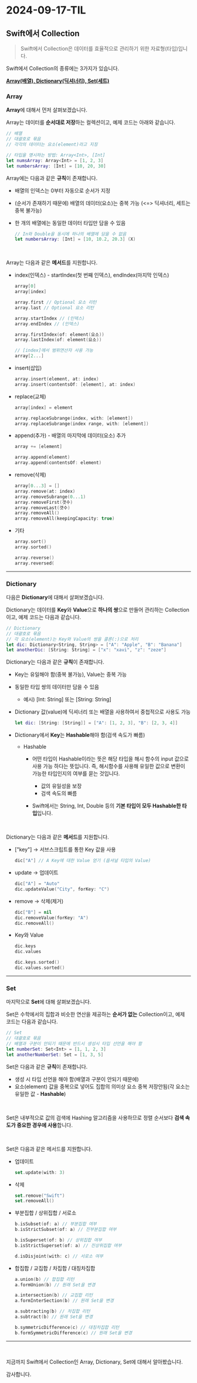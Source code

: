 # 2024-09-17-TIL

## Swift에서 Collection

> Swift에서 Collection은 데이터를 효율적으로 관리하기 위한 자료형(타입)입니다.

Swift에서 Collection의 종류에는 3가지가 있습니다.

<u>**Array(배열), Dictionary(딕셔너리), Set(세트)**</u>



### Array

**Array**에 대해서 먼저 살펴보겠습니다.

Array는 데이터를 **순서대로 저장**하는 컬렉션이고, 예제 코드는 아래와 같습니다.

```swift
// 배열
// 대괄호로 묶음
// 각각의 데이터는 요소(element)라고 지칭

// 타입을 명시하는 방법: Array<Int>, [Int]
let numsArray: Array<Int> = [1, 2, 3]
let numbersArray: [Int] = [10, 20, 30]
```

Array에는 다음과 같은 **규칙**이 존재합니다.

- 배열의 인덱스는 0부터 자동으로 순서가 지정

- (순서가 존재하기 때문에) 배열의 데이터(요소)는 중복 가능 (<=> 딕셔너리, 세트는 중복 불가능)

- 한 개의 배열에는 동일한 데이터 타입만 담을 수 있음

  ```swift
  // In와 Double을 동시에 하나의 배열에 담을 수 없음
  let numbersArray: [Int] = [10, 10.2, 20.3] (X)
  ```

<br/>

Array는 다음과 같은 **메서드**를 지원합니다.

- index(인덱스) - startIndex(첫 번째 인덱스), endIndex(마지막 인덱스)

  ```swift
  array[0]
  array[index]
  
  array.first // Optional 요소 리턴
  array.last // Optional 요소 리턴
  
  array.startIndex // (인덱스)
  array.endIndex // (인덱스)
  
  array.firstIndex(of: element(요소))
  array.lastIndex(of: element(요소))
  
  // [index]에서 범위연산자 사용 가능
  array[2...]
  ```

- insert(삽입)

  ```swift
  array.insert(element, at: index)
  array.insert(contentsOf: [element], at: index)
  ```

- replace(교체)

  ```swift
  array[index] = element
  
  array.replaceSubrange(index, with: [element])
  array.replaceSubrange(index range, with: [element])
  ```

- append(추가) - 배열의 마지막에 데이터(요소) 추가

  ```swift
  array += [element]
  
  array.append(element)
  array.append(contentsOf: element)
  ```

- remove(삭제)

  ```swift
  array[0...3] = []
  array.remove(at: index)
  array.removeSubrange(0...1)
  array.removeFirst(갯수)
  array.removeLast(갯수)
  array.removeAll()
  array.removeAll(keepingCapacity: true)
  ```

- 기타

  ```swift
  array.sort()
  array.sorted()
  
  array.reverse()
  array.reversed(
  ```

----

### Dictionary

다음은 **Dictionary**에 대해서 살펴보겠습니다.

Dictionary는 데이터를 **Key**와 **Value**으로 **하나의 쌍**으로 만들어 관리하는 Collection이고, 예제 코드는 다음과 같습니다.

```swift
// Dictionary
// 대괄호로 묶음
// 각 요소(element)는 Key와 Value의 쌍을 콜론(:)으로 처리
let dic: Dictionary<String, String> = ["A": "Apple", "B": "Banana"]
let anotherDic: [String: String] = ["x": "xavi", "z": "zeze"]
```

Dictionary는 다음과 같은 **규칙**이 존재합니다.

- Key는 유일해야 함(중복 불가능), Value는 중복 가능

- 동일한 타입 쌍의 데이터만 담을 수 있음

  - 예시) [Int: String] 또는 [String: String]

- Dictionary 값(value)에 딕셔너리 또는 배열을 사용하여서 중첩적으로 사용도 가능

  ```swift
  let dic: [String: [String]] = ["A": [1, 2, 3], "B": [2, 3, 4]]
  ```

- Dictionary에서 **Key**는 **Hashable**해야 함(검색 속도가 빠름)

  - Hashable

    - 어떤 타입이 Hashable이라는 뜻은 해당 타입을 해시 함수의 input 값으로 사용 가능 하다는 뜻입니다. 즉, 해시함수를 사용해 유일한 값으로 변환이 가능한 타입인지의 여부를 묻는 것입니다.
      - 값의 유일성을 보장
      - 검색 속도의 빠름

    - Swift에서는 String, Int, Double 등의 **기본 타입이 모두 Hashable한 타입**입니다.

<br/>

Dictionary는 다음과 같은 **메서드**를 지원합니다.

- ["key"] -> 서브스크립트를 통한 Key 값을 사용

  ```swift
  dic["A"] // A Key에 대한 Value 얻기 (옵셔널 타입의 Value)
  ```

- update -> 업데이트

  ```swift
  dic["A"] = "Auto"
  dic.updateValue("City", forKey: "C")
  ```

- remove -> 삭제(제거)

  ```swift
  dic["B"] = nil
  dic.removeValue(forKey: "A")
  dic.removeAll()
  ```

- Key와 Value

  ```swift
  dic.keys 
  dic.values
  
  dic.keys.sorted()
  dic.values.sorted()
  ```

---

### Set

마지막으로 **Set**에 대해 살펴보겠습니다.

Set은 수학에서의 집합과 비슷한 연산을 제공하는 **순서가 없는** Collection이고, 예제 코드는 다음과 같습니다.

```swift
// Set
// 대괄호로 묶음
// 배열과 구분이 안되기 때문에 반드시 생성시 타입 선언을 해야 함
let numberSet: Set<Int> = [1, 1, 2, 3]
let anotherNumberSet: Set = [1, 3, 5]
```

Set은 다음과 같은 **규칙**이 존재합니다.

- 생성 시 타입 선언을 해야 함(배열과 구분이 안되기 때문에)
- 요소(element) 값을 중복으로 넣어도 집합의 의미상 요소 중복 저장안됨(각 요소는 유일한 값 - **Hashable**)

<br/>

Set은 내부적으로 값의 검색에 Hashing 알고리즘을 사용하므로 정렬 순서보다 **검색 속도가 중요한 경우에 사용**합니다.

<br/>

Set은 다음과 같은 메서드를 지원합니다.

- 업데이트

  ```swift
  set.update(with: 3)
  ```

- 삭제

  ```swift
  set.remove("Swift")
  set.removeAll()
  ```

- 부분집합 / 상위집합 / 서로소

  ```swift
  b.isSubset(of: a) // 부분집합 여부
  b.isStrictSubset(of: a) // 진부분집합 여부
  
  b.isSuperset(of: b) // 상위집합 여부
  b.isStrictSuperset(of: a) // 진상위집합 여부
  
  d.isDisjoint(with: c) // 서로소 여부
  ```

- 합집합 / 교집합 / 차집합 / 대칭차집합

  ```swift
  a.union(b) // 합집합 리턴
  a.formUnion(b) // 원래 Set을 변경
  
  a.intersection(b) // 교집합 리턴
  a.formInterSection(b) // 원래 Set을 변경
  
  a.subtracting(b) // 차집합 리턴
  a.subtract(b) // 원래 Set을 변경
  
  b.symmetricDifference(c) // 대칭차집합 리턴
  b.formSymmetricDifference(c) // 원래 Set을 변경
  ```

----

<br/>

지금까지 Swift에서 Collection인 Array, Dictionary, Set에 대해서 알아봤습니다.

감사합니다.

